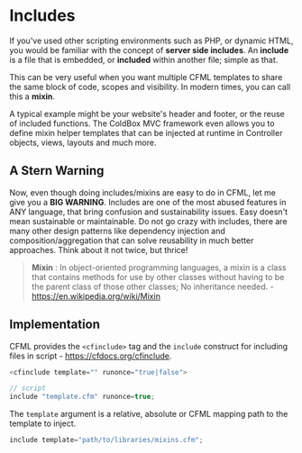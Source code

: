 # Includes

If you've used other scripting environments such as PHP, or dynamic HTML, you would be familiar with the concept of **server side includes**.  An **include** is a file that is embedded, or **included** within another file; simple as that. 

This can be very useful when you want multiple CFML templates to share the same block of code, scopes and visibility.  In modern times, you can call this a **mixin**. 

A typical example might be your website's header and footer, or the reuse of included functions.  The ColdBox MVC framework even allows you to define mixin helper templates that can be injected at runtime in Controller objects, views, layouts and much more.

## A Stern Warning

Now, even though doing includes/mixins are easy to do in CFML, let me give you a **BIG WARNING**.  Includes are one of the most abused features in ANY language, that bring confusion and sustainability issues.  Easy doesn't mean sustainable or maintainable.  Do not go crazy with includes, there are many other design patterns like dependency injection and composition/aggregation that can solve reusability in much better approaches.  Think about it not twice, but thrice!

> **Mixin** : In object-oriented programming languages, a mixin is a class that contains methods for use by other classes without having to be the parent class of those other classes; No inheritance needed. - https://en.wikipedia.org/wiki/Mixin

## Implementation

CFML provides the `<cfinclude>` tag and the `include` construct for including files in script - https://cfdocs.org/cfinclude.

```js
<cfinclude template="" runonce="true|false">

// script
include "template.cfm" runonce=true;
```

The `template` argument is a relative, absolute or CFML mapping path to the template to inject.

```js
include template="path/to/libraries/mixins.cfm";
```